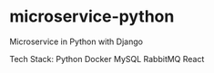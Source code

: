 # microservice-python
Microservice in Python with Django

Tech Stack:
Python
Docker
MySQL
RabbitMQ
React
